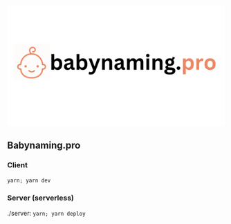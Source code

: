 <p align='center'>
    <img src="./public/logo_3_2.png" />
</p>

Babynaming.pro
---

### Client
`yarn; yarn dev`


### Server (serverless)

./server: `yarn; yarn deploy`
